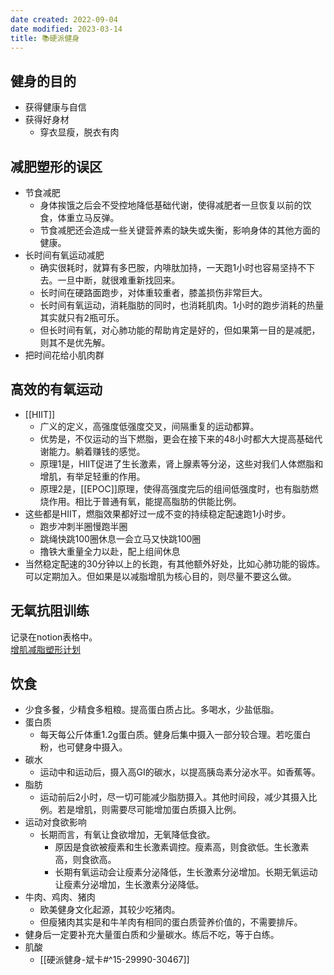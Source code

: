 ```yaml
---
date created: 2022-09-04
date modified: 2023-03-14
title: 📚硬派健身
---
```


## 健身的目的

- 获得健康与自信
- 获得好身材
	- 穿衣显瘦，脱衣有肉

## 减肥塑形的误区

- 节食减肥
	- 身体挨饿之后会不受控地降低基础代谢，使得减肥者一旦恢复以前的饮食，体重立马反弹。
	- 节食减肥还会造成一些关键营养素的缺失或失衡，影响身体的其他方面的健康。
- 长时间有氧运动减肥
	- 确实很耗时，就算有多巴胺，内啡肽加持，一天跑1小时也容易坚持不下去。一旦中断，就很难重新找回来。
	- 长时间在硬路面跑步，对体重较重者，膝盖损伤非常巨大。
	- 长时间有氧运动，消耗脂肪的同时，也消耗肌肉。1小时的跑步消耗的热量其实就只有2瓶可乐。
	- 但长时间有氧，对心肺功能的帮助肯定是好的，但如果第一目的是减肥，则其不是优先解。
- 把时间花给小肌肉群

## 高效的有氧运动

- [[HIIT]]
	- 广义的定义，高强度低强度交叉，间隔重复的运动都算。
	- 优势是，不仅运动的当下燃脂，更会在接下来的48小时都大大提高基础代谢能力。躺着赚钱的感觉。
	- 原理1是，HIIT促进了生长激素，肾上腺素等分泌，这些对我们人体燃脂和增肌，有举足轻重的作用。
	- 原理2是，[[EPOC]]原理，使得高强度完后的组间低强度时，也有脂肪燃烧作用。相比于普通有氧，能提高脂肪的供能比例。
- 这些都是HIIT，燃脂效果都好过一成不变的持续稳定配速跑1小时步。
	- 跑步冲刺半圈慢跑半圈
	- 跳绳快跳100圈休息一会立马又快跳100圈
	- 撸铁大重量全力以赴，配上组间休息
- 当然稳定配速的30分钟以上的长跑，有其他额外好处，比如心肺功能的锻炼。可以定期加入。但如果是以减脂增肌为核心目的，则尽量不要这么做。

## 无氧抗阻训练

记录在notion表格中。  
[增肌减脂塑形计划](https://www.notion.so/oldwinter/d25c765455e640dda01de833db0d2c38)

## 饮食

- 少食多餐，少精食多粗粮。提高蛋白质占比。多喝水，少盐低脂。
- 蛋白质
	- 每天每公斤体重1.2g蛋白质。健身后集中摄入一部分较合理。若吃蛋白粉，也可健身中摄入。
- 碳水
	- 运动中和运动后，摄入高GI的碳水，以提高胰岛素分泌水平。如香蕉等。
- 脂肪
	- 运动前后2小时，尽一切可能减少脂肪摄入。其他时间段，减少其摄入比例。若是增肌，则需要尽可能增加蛋白质摄入比例。
- 运动对食欲影响
	- 长期而言，有氧让食欲增加，无氧降低食欲。
		- 原因是食欲被瘦素和生长激素调控。瘦素高，则食欲低。生长激素高，则食欲高。
		- 长期有氧运动会让瘦素分泌降低，生长激素分泌增加。长期无氧运动让瘦素分泌增加，生长激素分泌降低。
- 牛肉、鸡肉、猪肉
	- 欧美健身文化起源，其较少吃猪肉。
	- 但瘦猪肉其实是和牛羊肉有相同的蛋白质营养价值的，不需要排斥。
- 健身后一定要补充大量蛋白质和少量碳水。练后不吃，等于白练。
- 肌酸
	- [[硬派健身-斌卡#^15-29990-30467]]
